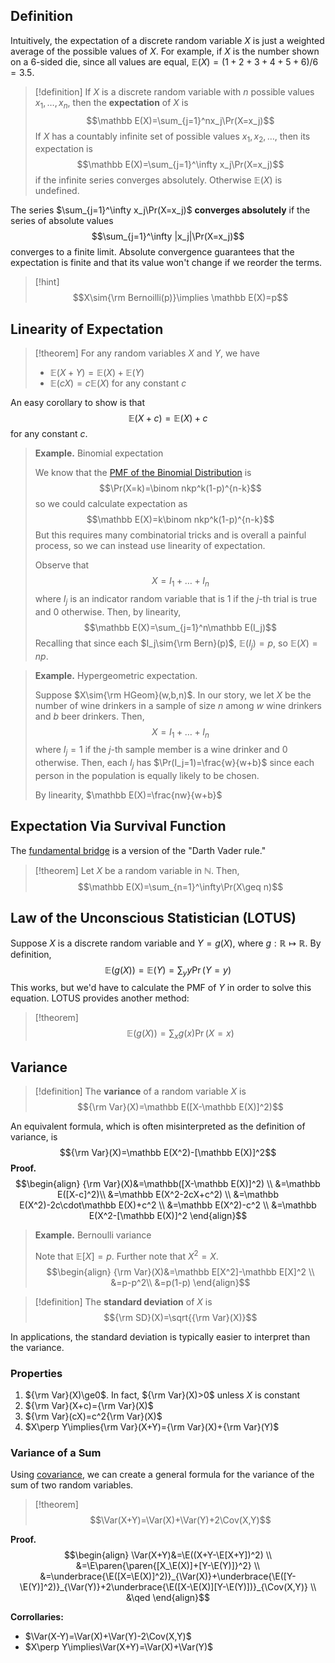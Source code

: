 ## Definition

Intuitively, the expectation of a discrete random variable $X$ is just a weighted average of the possible values of $X$. For example, if $X$ is the number shown on a 6-sided die, since all values are equal, $\mathbb E(X)=(1+2+3+4+5+6)/6=3.5$. 

>[!definition]
>If $X$ is a discrete random variable with $n$ possible values $x_1,\dots,x_n$, then the **expectation** of $X$ is
>$$\mathbb E(X)=\sum_{j=1}^nx_j\Pr(X=x_j)$$
>If $X$ has a countably infinite set of possible values $x_1,x_2,\dots$, then its expectation is
>$$\mathbb E(X)=\sum_{j=1}^\infty x_j\Pr(X=x_j)$$
>if the infinite series converges absolutely. Otherwise $\mathbb E(X)$ is undefined.

The series $\sum_{j=1}^\infty x_j\Pr(X=x_j)$ **converges absolutely** if the series of absolute values $$\sum_{j=1}^\infty |x_j|\Pr(X=x_j)$$converges to a finite limit. Absolute convergence guarantees that the expectation is finite and that its value won't change if we reorder the terms. 

>[!hint]
>$$X\sim{\rm Bernoilli(p)}\implies \mathbb E(X)=p$$

## Linearity of Expectation

>[!theorem]
>For any random variables $X$ and $Y$, we have
>- $\mathbb E(X+Y)=\mathbb E(X)+\mathbb E(Y)$
>- $\mathbb E(cX)=c\mathbb E(X)$ for any constant $c$

An easy corollary to show is that
$$\mathbb E(X+c)=\mathbb E(X) + c$$ for any constant $c$. 

>**Example.** Binomial expectation
>
>We know that the [PMF of the Binomial Distribution](Random%20Variables.md#Distributions#Bernoulli%20Distribution#PMF%20of%20the%20Binomial%20Distribution) is $$\Pr(X=k)=\binom nkp^k(1-p)^{n-k}$$
>so we could calculate expectation as $$\mathbb E(X)=k\binom nkp^k(1-p)^{n-k}$$
>But this requires many combinatorial tricks and is overall a painful process, so we can instead use linearity of expectation. 
>
>Observe that $$X=I_1+\dots+I_n$$
>where $I_j$ is an indicator random variable that is 1 if the $j$-th trial is true and 0 otherwise. Then, by linearity,
>$$\mathbb E(X)=\sum_{j=1}^n\mathbb E(I_j)$$
>Recalling that since each $I_j\sim{\rm Bern}(p)$, $\mathbb E(I_j)=p$, so $\mathbb E(X)=np$. 

>**Example.** Hypergeometric expectation. 
>
>Suppose $X\sim{\rm HGeom}(w,b,n)$. In our story, we let $X$ be the number of wine drinkers in a sample of size $n$ among $w$ wine drinkers and $b$ beer drinkers. Then,$$X=I_1+\dots+I_n$$where $I_j=1$ if the $j$-th sample member is a wine drinker and 0 otherwise. Then, each $I_j$ has $\Pr(I_j=1)=\frac{w}{w+b}$ since each person in the population is equally likely to be chosen. 
>
>By linearity, $\mathbb E(X)=\frac{nw}{w+b}$

## Expectation Via Survival Function

The [fundamental bridge](Random%20Variables.md#Definitions#Indicator%20Random%20Variables) is a version of the "Darth Vader rule."

>[!theorem]
>Let $X$ be a random variable in $\mathbb N$. Then,
>$$\mathbb E(X)=\sum_{n=1}^\infty\Pr(X\geq n)$$

## Law of the Unconscious Statistician (LOTUS)

Suppose $X$ is a discrete random variable and $Y=g(X)$, where $g:\mathbb R\mapsto \mathbb R$. By definition,
$$\mathbb E(g(X))=\mathbb E(Y)=\sum_yy\Pr(Y=y)$$
This works, but we'd have to calculate the PMF of $Y$ in order to solve this equation. LOTUS provides another method:

>[!theorem]
>$$\mathbb E(g(X))=\sum_xg(x)\Pr(X=x)$$

## Variance

>[!definition]
>The **variance** of a random variable $X$ is 
>$${\rm Var}(X)=\mathbb E([X-\mathbb E(X)]^2)$$

An equivalent formula, which is often misinterpreted as the definition of variance, is 
$${\rm Var}(X)=\mathbb E(X^2)-[\mathbb E(X)]^2$$
**Proof.**
$$\begin{align}
{\rm Var}(X)&=\mathbb([X-\mathbb E(X)]^2) \\
&=\mathbb E([X-c]^2)\\
&=\mathbb E(X^2-2cX+c^2) \\
&=\mathbb E(X^2)-2c\cdot\mathbb E(X)+c^2 \\
&=\mathbb E(X^2)-c^2 \\
&=\mathbb E(X^2-[\mathbb E(X)]^2
\end{align}$$

>**Example.** Bernoulli variance
>
>Note that $\mathbb E[X]=p$. Further note that $X^2=X$. 
>$$\begin{align}
{\rm Var}(X)&=\mathbb E[X^2]-\mathbb E[X]^2 \\
&=p-p^2\\
&=p(1-p)
\end{align}$$

>[!definition]
>The **standard deviation** of $X$ is 
>$${\rm SD}(X)=\sqrt{{\rm Var}(X)}$$

In applications, the standard deviation is typically easier to interpret than the variance. 

### Properties
1. ${\rm Var}(X)\ge0$. In fact, ${\rm Var}(X)>0$ unless $X$ is constant
2. ${\rm Var}(X+c)={\rm Var}(X)$
3. ${\rm Var}(cX)=c^2{\rm Var}(X)$
4. $X\perp Y\implies{\rm Var}(X+Y)={\rm Var}(X)+{\rm Var}(Y)$

### Variance of a Sum

Using [covariance](Joint%20Distributions.md#Covariance), we can create a general formula for the variance of the sum of two random variables.

>[!theorem]
>$$\Var(X+Y)=\Var(X)+\Var(Y)+2\Cov(X,Y)$$

**Proof.**
$$\begin{align}
\Var(X+Y)&=\E((X+Y-\E[X+Y])^2) \\
&=\E\paren{\paren{[X_\E(X)]+[Y-\E(Y)]}^2} \\
&=\underbrace{\E([X=\E(X)]^2)}_{\Var(X)}+\underbrace{\E([Y-\E(Y)]^2)}_{\Var(Y)}+2\underbrace{\E([X-\E(X)][Y-\E(Y)])}_{\Cov(X,Y)} \\
&\qed
\end{align}$$

**Corrollaries:**
- $\Var(X-Y)=\Var(X)+\Var(Y)-2\Cov(X,Y)$
- $X\perp Y\implies\Var(X+Y)=\Var(X)+\Var(Y)$